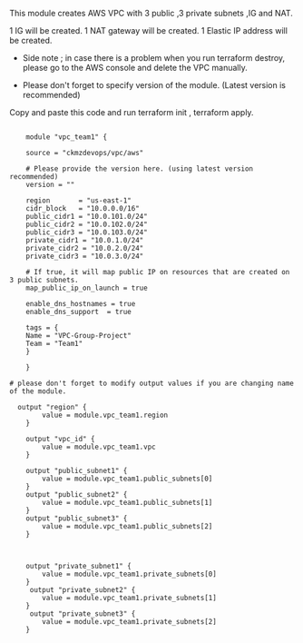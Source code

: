 This module creates AWS VPC with 3 public ,3 private subnets ,IG and NAT.

1 IG will be created.
1 NAT gateway will be created.
1 Elastic IP address will be created.

* Side note ; in case there is a problem when you run terraform destroy, please go to the AWS console and delete the VPC manually.

* Please don't forget to specify version of the module. (Latest version is recommended)



Copy and paste this code and run terraform init , terraform apply.


```

    module "vpc_team1" {

    source = "ckmzdevops/vpc/aws"
     
    # Please provide the version here. (using latest version recommended)
    version = ""
    
    region       = "us-east-1"
    cidr_block   = "10.0.0.0/16"
    public_cidr1 = "10.0.101.0/24"
    public_cidr2 = "10.0.102.0/24"
    public_cidr3 = "10.0.103.0/24"
    private_cidr1 = "10.0.1.0/24"
    private_cidr2 = "10.0.2.0/24"
    private_cidr3 = "10.0.3.0/24"

    # If true, it will map public IP on resources that are created on 3 public subnets.
    map_public_ip_on_launch = true

    enable_dns_hostnames = true
    enable_dns_support  = true

    tags = {
    Name = "VPC-Group-Project"
    Team = "Team1"
    }

    }   

# please don't forget to modify output values if you are changing name of the module.

  output "region" {
        value = module.vpc_team1.region
    }

    output "vpc_id" {
        value = module.vpc_team1.vpc
    }

    output "public_subnet1" {
        value = module.vpc_team1.public_subnets[0]
    }
    output "public_subnet2" {
        value = module.vpc_team1.public_subnets[1]
    }
    output "public_subnet3" {
        value = module.vpc_team1.public_subnets[2]
    }


    
    output "private_subnet1" {
        value = module.vpc_team1.private_subnets[0]
    }
     output "private_subnet2" {
        value = module.vpc_team1.private_subnets[1]
    }
     output "private_subnet3" {
        value = module.vpc_team1.private_subnets[2]
    }

```
